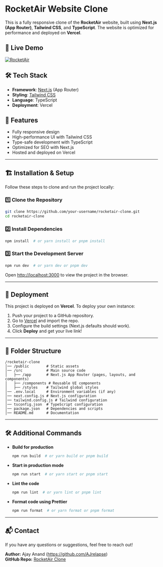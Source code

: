 # RocketAir Website Clone

This is a fully responsive clone of the **RocketAir** website, built using **Next.js (App Router)**, **Tailwind CSS**, and **TypeScript**. The website is optimized for performance and deployed on **Vercel**.

## 🚀 Live Demo
[![RocketAir](https://img.shields.io/badge/Live%20Demo-Click%20Here-brightgreen)](https://my-next-app-wheat-psi.vercel.app/)

## 🛠️ Tech Stack
- **Framework**: [Next.js](https://nextjs.org/) (App Router)
- **Styling**: [Tailwind CSS](https://tailwindcss.com/)
- **Language**: TypeScript
- **Deployment**: Vercel

## 📌 Features
- Fully responsive design
- High-performance UI with Tailwind CSS
- Type-safe development with TypeScript
- Optimized for SEO with Next.js
- Hosted and deployed on Vercel

---

## 🏗️ Installation & Setup

Follow these steps to clone and run the project locally:

### 1️⃣ Clone the Repository
```sh
git clone https://github.com/your-username/rocketair-clone.git
cd rocketair-clone
```

### 2️⃣ Install Dependencies
```sh
npm install  # or yarn install or pnpm install
```

### 3️⃣ Start the Development Server
```sh
npm run dev  # or yarn dev or pnpm dev
```
Open [http://localhost:3000](http://localhost:3000) to view the project in the browser.

---

## 🚢 Deployment
This project is deployed on **Vercel**. To deploy your own instance:
1. Push your project to a GitHub repository.
2. Go to [Vercel](https://vercel.com/) and import the repo.
3. Configure the build settings (Next.js defaults should work).
4. Click **Deploy** and get your live link!

---

## 📄 Folder Structure
```
/rocketair-clone
│── /public        # Static assets
│── /src           # Main source code
│   ├── /app       # Next.js App Router (pages, layouts, and components)
│   ├── /components # Reusable UI components
│   ├── /styles    # Tailwind global styles
│── .env.local     # Environment variables (if any)
│── next.config.js # Next.js configuration
│── tailwind.config.js # Tailwind configuration
│── tsconfig.json  # TypeScript configuration
│── package.json   # Dependencies and scripts
│── README.md      # Documentation
```

---

## 🛠️ Additional Commands

- **Build for production**
  ```sh
  npm run build  # or yarn build or pnpm build
  ```

- **Start in production mode**
  ```sh
  npm run start  # or yarn start or pnpm start
  ```

- **Lint the code**
  ```sh
  npm run lint  # or yarn lint or pnpm lint
  ```

- **Format code using Prettier**
  ```sh
  npm run format  # or yarn format or pnpm format
  ```

---

## 📬 Contact
If you have any questions or suggestions, feel free to reach out!

**Author:** Ajay Anand (https://github.com/AJrelapse)  
**GitHub Repo:** [RocketAir Clone](https://github.com/AJrelapse/rocket-air-replica)
